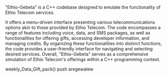 "Ethio-Gebeta" is a C++ codebase designed to emulate the functionality of Ethio Telecom services. 

It offers a menu-driven interface presenting various telecommunications options akin to those provided by Ethio Telecom. The code encompasses a range of features including voice, data, and SMS packages, as well as functionalities for offering gifts, accessing developer information, and managing credits. By organizing these functionalities into distinct functions, the code provides a user-friendly interface for navigating and selecting desired services. Overall, "Ethio-Gebeta" serves as a comprehensive simulation of Ethio Telecom's offerings within a C++ programming context.

weekly_Data_Gift_pack() push aregewalew 
